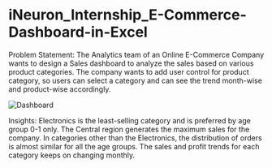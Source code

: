 # iNeuron_Internship_E-Commerce-Dashboard-in-Excel
Problem Statement: The Analytics team of an Online E-Commerce Company wants to design a Sales dashboard to analyze the sales based on various product categories. The company wants to add user control for product category, so users can select a category and can see the trend month-wise and product-wise accordingly.

![Dashboard](https://user-images.githubusercontent.com/110653237/224466878-70bb291c-a84b-4664-a359-7cec89d3c599.PNG)

Insights: 
  Electronics is the least-selling category and is preferred by age group 0-1 only.
  The Central region generates the maximum sales for the company.
  In categories other than the Electronics, the distribution of orders is almost similar for all the age groups.
  The sales and profit trends for each category keeps on changing monthly.

